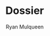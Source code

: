 ---
title: Dossier
layout: wedding_lifeinhouston
author: Ryan Mulqueen
permalink: /lifeinhouston/
category: wedding
---